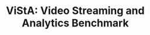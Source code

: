 ---
layout: page
title: 'ViStA: Video Streaming and Analytics Benchmark'
img: assets/img/publication_preview/vista.png
importance: 3
category: Cloud Computing and Big Data
redirect: https://ieeexplore.ieee.org/document/9408175
---